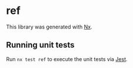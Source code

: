 # ref

This library was generated with [Nx](https://nx.dev).

## Running unit tests

Run `nx test ref` to execute the unit tests via [Jest](https://jestjs.io).
